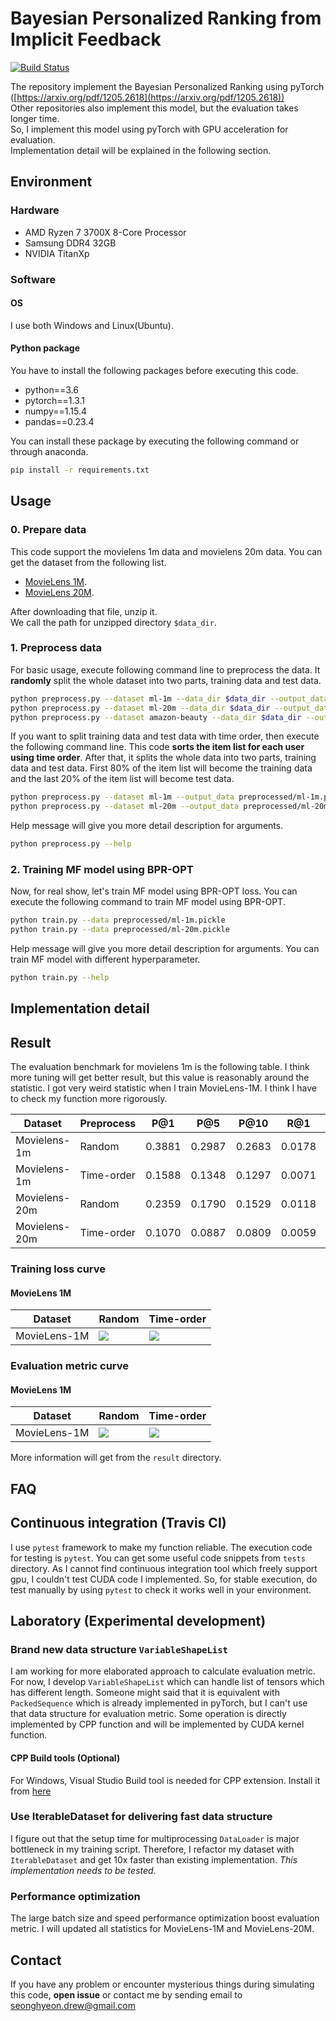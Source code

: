 Bayesian Personalized Ranking from Implicit Feedback
====================================================
[![Build Status](https://travis-ci.com/sh0416/bpr.svg?branch=master)](https://travis-ci.com/sh0416/bpr)

The repository implement the Bayesian Personalized Ranking using pyTorch ([https://arxiv.org/pdf/1205.2618](https://arxiv.org/pdf/1205.2618))  
Other repositories also implement this model, but the evaluation takes longer time.  
So, I implement this model using pyTorch with GPU acceleration for evaluation.  
Implementation detail will be explained in the following section.  

## Environment

### Hardware

* AMD Ryzen 7 3700X 8-Core Processor
* Samsung DDR4 32GB
* NVIDIA TitanXp

### Software

#### OS

I use both Windows and Linux(Ubuntu).

#### Python package

You have to install the following packages before executing this code.

* python==3.6
* pytorch==1.3.1
* numpy==1.15.4
* pandas==0.23.4

You can install these package by executing the following command or through anaconda.

```bash
pip install -r requirements.txt
```

## Usage

### 0. Prepare data

This code support the movielens 1m data and movielens 20m data.
You can get the dataset from the following list.

* [MovieLens 1M](https://grouplens.org/datasets/movielens/1m/).
* [MovieLens 20M](https://grouplens.org/datasets/movielens/20m/).

After downloading that file, unzip it.  
We call the path for unzipped directory `$data_dir`.

### 1. Preprocess data

For basic usage, execute following command line to preprocess the data.
It **randomly** split the whole dataset into two parts, training data and test data.
```bash
python preprocess.py --dataset ml-1m --data_dir $data_dir --output_data preprocessed/ml-1m.pickle
python preprocess.py --dataset ml-20m --data_dir $data_dir --output_data preprocessed/ml-20m.pickle
python preprocess.py --dataset amazon-beauty --data_dir $data_dir --output_data preprocessed/amazon-beauty.pickle
```

If you want to split training data and test data with time order, then execute the following command line.
This code **sorts the item list for each user using time order**. After that, it splits the whole data into two parts, training data and test data.
First 80% of the item list will become the training data and the last 20% of the item list will become test data.
```bash
python preprocess.py --dataset ml-1m --output_data preprocessed/ml-1m.pickle --time_order
python preprocess.py --dataset ml-20m --output_data preprocessed/ml-20m.pickle --time_order
```

Help message will give you more detail description for arguments.

```bash
python preprocess.py --help
```

### 2. Training MF model using BPR-OPT

Now, for real show, let's train MF model using BPR-OPT loss.
You can execute the following command to train MF model using BPR-OPT.

```bash
python train.py --data preprocessed/ml-1m.pickle
python train.py --data preprocessed/ml-20m.pickle
```

Help message will give you more detail description for arguments.
You can train MF model with different hyperparameter.

```bash
python train.py --help
```

## Implementation detail

## Result

The evaluation benchmark for movielens 1m is the following table.
I think more tuning will get better result, but this value is reasonably around the
statistic.
I got very weird statistic when I train MovieLens-1M. I think I have to check my function more rigorously.

| Dataset       | Preprocess | P@1    | P@5    | P@10   | R@1    | R@5    | R@10   |
|---------------|------------|--------|--------|--------|--------|--------|--------|
| Movielens-1m  | Random     | 0.3881 | 0.2987 | 0.2683 | 0.0178 | 0.0616 | 0.1018 |
| Movielens-1m  | Time-order | 0.1588 | 0.1348 | 0.1297 | 0.0071 | 0.0294 | 0.0519 |
| Movielens-20m | Random     | 0.2359 | 0.1790 | 0.1529 | 0.0118 | 0.0395 | 0.0652 |
| Movielens-20m | Time-order | 0.1070 | 0.0887 | 0.0809 | 0.0059 | 0.0237 | 0.0431 |

### Training loss curve

#### MovieLens 1M

| Dataset | Random | Time-order |
|---------|--------|------------|
| MovieLens-1M |![](https://github.com/sh0416/bpr/blob/master/result/ml1m-loss.JPG)|![](https://github.com/sh0416/bpr/blob/master/result/ml1m-timeorder-loss.JPG)|

### Evaluation metric curve

#### MovieLens 1M

| Dataset | Random | Time-order |
|---------|--------|------------|
| MovieLens-1M |![](https://github.com/sh0416/bpr/blob/master/result/ml1m-eval.JPG)|![](https://github.com/sh0416/bpr/blob/master/result/ml1m-timeorder-eval.JPG)|

More information will get from the `result` directory.

## FAQ


## Continuous integration (Travis CI)

I use `pytest` framework to make my function reliable.
The execution code for testing is `pytest`.
You can get some useful code snippets from `tests` directory.
As I cannot find continuous integration tool which freely support gpu, I couldn't test CUDA code I implemented.
So, for stable execution, do test manually by using `pytest` to check it works well in your environment.

## Laboratory (Experimental development)

### Brand new data structure `VariableShapeList`

I am working for more elaborated approach to calculate evaluation metric.
For now, I develop `VariableShapeList` which can handle list of tensors which has different length.
Someone might said that it is equivalent with `PackedSequence` which is already implemented in pyTorch, but I can't use that data structure for evaluation metric.
Some operation is directly implemented by CPP function and will be implemented by CUDA kernel function.

#### CPP Build tools (Optional)

For Windows, Visual Studio Build tool is needed for CPP extension. Install it from [here](https://visualstudio.microsoft.com/vs/older-downloads/)

### Use IterableDataset for delivering fast data structure

I figure out that the setup time for multiprocessing `DataLoader` is major bottleneck in my training script.
Therefore, I refactor my dataset with `IterableDataset` and get 10x faster than existing implementation.
*This implementation needs to be tested.*

### Performance optimization

The large batch size and speed performance optimization boost evaluation metric.
I will updated all statistics for MovieLens-1M and MovieLens-20M.

## Contact

If you have any problem or encounter mysterious things during simulating this code, **open issue** or contact me by sending email to seonghyeon.drew@gmail.com
